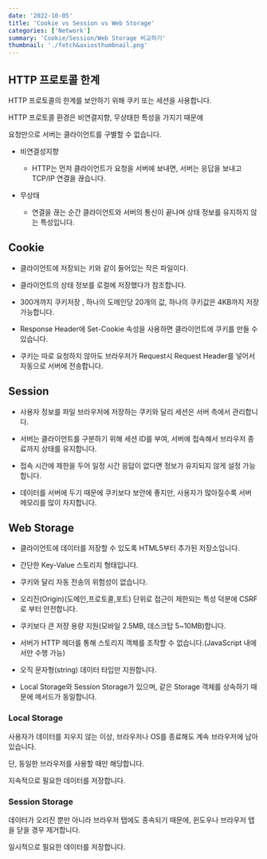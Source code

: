 ```yaml
---
date: '2022-10-05'
title: 'Cookie vs Session vs Web Storage'
categories: ['Network']
summary: 'Cookie/Session/Web Storage 비교하기'
thumbnail: './fetch&axiosthumbnail.png'
---
```


## HTTP 프로토콜 한계

HTTP 프로토콜의 한계를 보안하기 위해 쿠키 또는 세션을 사용합니다.

HTTP 프로토콜 환경은 비연결지향, 무상태한 특성을 가지기 때문에

요청만으로 서버는 클라이언트를 구별할 수 없습니다.

- 비연결성지향

  - HTTP는 먼저 클라이언트가 요청을 서버에 보내면, 서버는 응답을 보내고 TCP/IP 연결을 끊습니다.

- 무상태

  - 연결을 끊는 순간 클라이언트와 서버의 통신이 끝나며 상태 정보를 유지하지 않는 특성입니다.

## Cookie

- 클라이언트에 저장되는 키와 같이 들어있는 작은 파일이다.

- 클라이언트의 상태 정보를 로컬에 저장했다가 참조합니다.

- 300개까지 쿠키저장 , 하나의 도메인당 20개의 값, 하나의 쿠키값은 4KB까지 저장 가능합니다.

- Response Header에 Set-Cookie 속성을 사용하면 클라이언트에 쿠키를 만들 수 있습니다.

- 쿠키는 따로 요청하지 않아도 브라우저가 Request시 Request Header를 넣어서 자동으로 서버에 전송합니다.

## Session

- 사용자 정보를 파일 브라우저에 저장하는 쿠키와 달리 세션은 서버 측에서 관리합니다.

- 서버는 클라이언트를 구분하기 위해 세션 ID를 부여, 서버에 접속해서 브라우저 종료까지 상태를 유지합니다.

- 접속 시간에 제한을 두어 일정 시간 응답이 없다면 정보가 유지되지 않게 설정 가능합니다.

- 데이터를 서버에 두기 때문에 쿠키보다 보안에 좋지만, 사용자가 많아질수록 서버 메모리를 많이 차지합니다.

## Web Storage

- 클라이언트에 데이터를 저장할 수 있도록 HTML5부터 추가된 저장소입니다.

- 간단한 Key-Value 스토리지 형태입니다.

- 쿠키와 달리 자동 전송의 위험성이 없습니다.

- 오리진(Origin)(도메인,프로토콜,포트) 단위로 접근이 제한되는 특성 덕분에 CSRF로 부터 안전합니다.

- 쿠키보다 큰 저쟝 용량 지원(모바일 2.5MB, 데스크탑 5~10MB)합니다.

- 서버가 HTTP 헤더를 통해 스토리지 객체를 조작할 수 없습니다.(JavaScript 내에서만 수행 가능)

- 오직 문자형(string) 데이터 타입만 지원합니다.

- Local Storage와 Session Storage가 있으며, 같은 Storage 객체를 상속하기 때문에 메서드가 동일합니다.

### Local Storage

사용자가 데이터를 지우지 않는 이상, 브라우저나 OS를 종료해도 계속 브라우저에 남아있습니다.

단, 동일한 브라우저를 사용할 때만 해당합니다.

지속적으로 필요한 데이터를 저장합니다.

### Session Storage

데이터가 오리진 뿐만 아니라 브라우저 탭에도 종속되기 때문에, 윈도우나 브라우저 탭을 닫을 경우 제거합니다.

일시적으로 필요한 데이터를 저장합니다.
